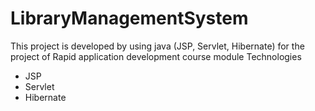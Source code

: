 # LibraryManagementSystem
This project is developed by using java (JSP, Servlet, Hibernate) for the project of Rapid application development course module
Technologies
  - JSP
  - Servlet
  - Hibernate
